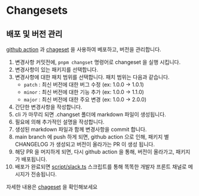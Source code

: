 # Changesets

## 배포 및 버전 관리

[github action](.github/workflows/release.yml) 과 [chageset](https://github.com/changesets/changesets) 을 사용하여 베포하고, 버전을 관리합니다.

1. 변경사항 커밋전에, `pnpm changset` 명령어로 changeset 을 실행 시킵니다.
2. 변경사항이 있는 패키지를 선택합니다.
3. 변경사항에 대한 패치 범위를 선택합니다.
   패치 범위는 다음과 같습니다.
   - `patch` : 최신 버전에 대한 버그 수정 (ex: 1.0.0 -> 1.0.1)
   - `minor` : 최신 버전에 대한 기능 추가 (ex: 1.0.0 -> 1.1.0)
   - `major` : 최신 버전에 대한 주요 변경 (ex: 1.0.0 -> 2.0.0)
4. 간단한 변경사항을 작성합니다.
5. cli 가 마무리 되면 .changset 폴더에 markdown 파일이 생성됩니다.
6. 필요에 의해 추가적인 설명을 작성합니다.
7. 생성된 markdown 파일과 함께 변경사항을 commit 합니다.
8. main branch 에 push 하게 되면, github action 으로 인해, 패키지 별 CHANGELOG 가 생성되고 버전이 올라가는 PR 이 생성 됩니다.
9. 해당 PR 을 머지하게 되면, 다시 github action 을 통해, 버전이 올라가고, 패키지가 배포됩니다.
10. 배포가 완료되면 [script/slack.ts](../scripts/slack.ts) 스크립트를 통해 똑똑한 개발자 프론트 채널로 메시지가 전송됩니다.

자세한 내용은 [chageset](https://github.com/changesets/changesets) 을 확인해보세요

